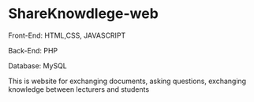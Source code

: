 # ShareKnowdlege-web
Front-End: HTML,CSS, JAVASCRIPT

Back-End: PHP

Database: MySQL

This is website for exchanging documents, asking questions, exchanging knowledge between lecturers and students
